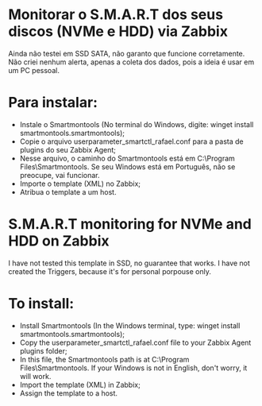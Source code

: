 # Monitorar o S.M.A.R.T dos seus discos (NVMe e HDD) via Zabbix

Ainda não testei em SSD SATA, não garanto que funcione corretamente.
Não criei nenhum alerta, apenas a coleta dos dados, pois a ideia é usar em um PC pessoal.

# Para instalar:

- Instale o Smartmontools (No terminal do Windows, digite: winget install smartmontools.smartmontools);
- Copie o arquivo userparameter_smartctl_rafael.conf para a pasta de plugins do seu Zabbix Agent;
- Nesse arquivo, o caminho do Smartmontools está em C:\Program Files\Smartmontools\. Se seu Windows está em Português, não se preocupe, vai funcionar.
- Importe o template (XML) no Zabbix;
- Atribua o template a um host.



# S.M.A.R.T monitoring for NVMe and HDD on Zabbix

I have not tested this template in SSD, no guarantee that works.
I have not created the Triggers, because it's for personal porpouse only.

# To install:

- Install Smartmontools (In the Windows terminal, type: winget install smartmontools.smartmontools);
- Copy the userparameter_smartctl_rafael.conf file to your Zabbix Agent plugins folder;
- In this file, the Smartmontools path is at C:\Program Files\Smartmontools\. If your Windows is not in English, don't worry, it will work.
- Import the template (XML) in Zabbix;
- Assign the template to a host.
